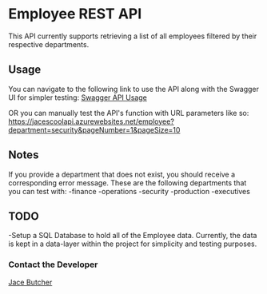 ﻿# Employee REST API

This API currently supports retrieving a list of all employees filtered by their respective departments.

## Usage

You can navigate to the following link to use the API along with the Swagger UI for simpler testing: [Swagger API Usage](https://jacescoolapi.azurewebsites.net/swagger/index.html) 

OR you can manually test the API's function with URL parameters like so: https://jacescoolapi.azurewebsites.net/employee?department=security&pageNumber=1&pageSize=10

## Notes

If you provide a department that does not exist, you should receive a corresponding error message.
These are the following departments that you can test with:
-finance
-operations
-security
-production
-executives

## TODO

-Setup a SQL Database to hold all of the Employee data. Currently, the data is kept in a data-layer within the project for simplicity and testing purposes. 

### Contact the Developer

[Jace Butcher](https://www.linkedin.com/in/jacedylanbutcher/)
